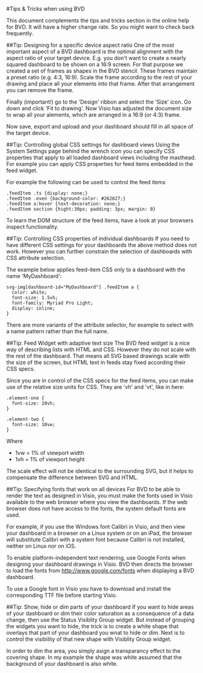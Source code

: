 #Tips & Tricks when using BVD

This document complements the tips and tricks section in the online help for BVD.
It will have a higher change rate. So you might want to check back frequently.

##Tip: Designing for a specific device aspect ratio
One of the most important aspect of a BVD dashboard is the optimal alignment with the aspect ratio of your target device.
E.g. you don't want to create a nearly squared dashboard to be shown on a 16:9 screen.
For that purpose we created a set of frames as shapes in the BVD stencil. These frames maintain a preset ratio (e.g. 4:3, 16:9).
Scale the frame according to the rest of your drawing and place all your elements into that frame.
After that arrangement you can remove the frame.

Finally (important!) go to the 'Design' ribbon and select the 'Size' icon.
Go down and click 'Fit to drawing'. Now Visio has adjusted the document size to wrap all your alements,
which are arranged in a 16:9 (or 4:3) frame.

Now save, export and upload and your dashboard should fill in all space of the target device.

##Tip: Controlling global CSS settings for dashboard views
Using the System Settings page behind the wrench icon you can specify CSS properties that apply to all loaded dashboard views including
the masthead. For example you can apply CSS properties for feed items embedded in the feed widget.

For example the following can be used to control the feed items

    .feedItem .ts {display: none;} 
    .feedItem .even {background-color: #262627;} 
    .feedItem a:hover {text-decoration: none;} 
    .feedItem section {hight:30px; padding: 3px; margin: 0}

To learn the DOM structure of the feed items, have a look at your browsers inspect functionality.

##Tip: Controlling CSS properties of individual dashboards
If you need to have different CSS settings for your dashboards the above method does not work. 
However you can further constrain the selection of dashboards with CSS attribute selection.

The example below applies feed-item CSS only to a dashboard with the name 'MyDashboard':

    svg-img[dashboard-id="MyDashboard"] .feedItem a {
      color: white;
      font-size: 1.5vh;
      font-family: Myriad Pro Light;
      display: inline;
    } 

There are more variants of the attribute selector, for example to select with a name pattern rather than
the full name.

##Tip: Feed Widget with adaptive text size
The BVD feed widget is a nice way of describing lists with HTML and CSS.
However they do not scale with the rest of the dashboard. That means all SVG based drawings scale with the size of the screen,
but HTML text in feeds stay fixed according their CSS specs.

Since you are in control of the CSS specs for the feed items, you can make use of the relative size units for CSS.
They are 'vh' and 'vt', like in here:

    .element-one {
      font-size: 10vh;
    }

    .element-two {
      font-size: 10vw;
    }

Where 
  * 1vw = 1% of viewport width
  * 1vh = 1% of viewport height 

The scale effect will not be identical to the surrounding SVG, 
but it helps to compensate the difference between SVG and HTML.

##Tip: Specifying fonts that work on all devices
For BVD to be able to render the text as designed in Visio, 
you must make the fonts used in Visio available to the web browser where you view the dashboards. 
If the web browser does not have access to the fonts, the system default fonts are used.

For example, if you use the Windows font Calibri in Visio, 
and then view your dashboard in a browser on a Linux system or on an iPad,
the browser will substitute Calibri with a system font because Calibri is not installed, neither on Linux nor on iOS.

To enable platform-independent text rendering, 
use Google Fonts when designing your dashboard drawings in Visio. 
BVD then directs the browser to load the fonts from http://www.google.com/fonts when displaying a BVD dashboard.

To use a Google font in Visio you have to download and install the corresponding TTF file before starting Visio.

##Tip: Show, hide or dim parts of your dashboard
If you want to hide areas of your dashboard or dim their color saturation as a consequence
of a data change, then use the Status Visiblity Group widget. But instead of grouping the widgets you want to hide,
the trick is to create a white shape that overlays that part of your dashboard you wnat to hide or dim.
Next is to control the visibility of that new shape with Visiblity Group widget.

In order to dim the area, you simply asign a transparancy effect to the covering shape.
In my example the shape was white assumed that the background of your dashboard is also white.


